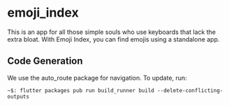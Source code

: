 # emoji_index

This is an app for all those simple souls who use keyboards that lack the extra bloat.
With Emoji Index, you can find emojis using a standalone app.

## Code Generation
We use the auto_route package for navigation.  To update, run:
```console
~$: flutter packages pub run build_runner build --delete-conflicting-outputs
```
